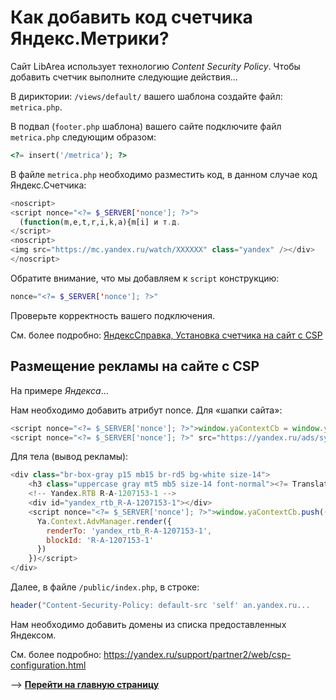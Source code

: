 # Как добавить код счетчика Яндекс.Метрики?

Сайт LibArea использует технологию *Content Security Policy*. Чтобы добавить счетчик выполните следующие действия...

В дириктории: `/views/default/` вашего шаблона создайте файл: `metrica.php`.

В подвал (`footer.php` шаблона) вашего сайте подключите файл `metrica.php` следующим образом:

```php
<?= insert('/metrica'); ?>
```

В файле `metriсa.php` необходимо разместить код, в данном случае код Яндекс.Счетчика:

```php
<noscript>
<script nonce="<?= $_SERVER['nonce']; ?>">
  (function(m,e,t,r,i,k,a){m[i] и т.д.
</script>
<noscript>
<img src="https://mc.yandex.ru/watch/XXXXXX" class="yandex" /></div>
</noscript>
```

Обратите внимание, что мы добавляем к `script` конструкцию:  

```php
nonce="<?= $_SERVER['nonce']; ?>"
```

Проверьте корректность вашего подключения.


См. более подробно: [ЯндексСправка, Установка счетчика на сайт с CSP](https://yandex.ru/support/metrica/code/install-counter-csp.html)

## Размещение рекламы на сайте с CSP

На примере *Яндекса*...

Нам необходимо добавить атрибут nonce. Для «шапки сайта»:

```javascript
<script nonce="<?= $_SERVER['nonce']; ?>">window.yaContextCb = window.yaContextCb || []</script>
<script nonce="<?= $_SERVER['nonce']; ?>" src="https://yandex.ru/ads/system/context.js" async></script>
```

Для тела (вывод рекламы):

```javascript
<div class="br-box-gray p15 mb15 br-rd5 bg-white size-14">
    <h3 class="uppercase gray mt5 mb5 size-14 font-normal"><?= Translate::get('advertising'); ?></h3>
    <!-- Yandex.RTB R-A-1207153-1 -->
    <div id="yandex_rtb_R-A-1207153-1"></div>
    <script nonce="<?= $_SERVER['nonce']; ?>">window.yaContextCb.push(()=>{
      Ya.Context.AdvManager.render({
        renderTo: 'yandex_rtb_R-A-1207153-1',
        blockId: 'R-A-1207153-1'
      })
    })</script>
</div>
```

Далее, в файле `/public/index.php`, в строке:

```php
header("Content-Security-Policy: default-src 'self' an.yandex.ru...
```

Нам необходимо добавить домены из списка предоставленных Яндексом.

См. более подробно: https://yandex.ru/support/partner2/web/csp-configuration.html

—> [**Перейти на главную страницу**](/ru/)